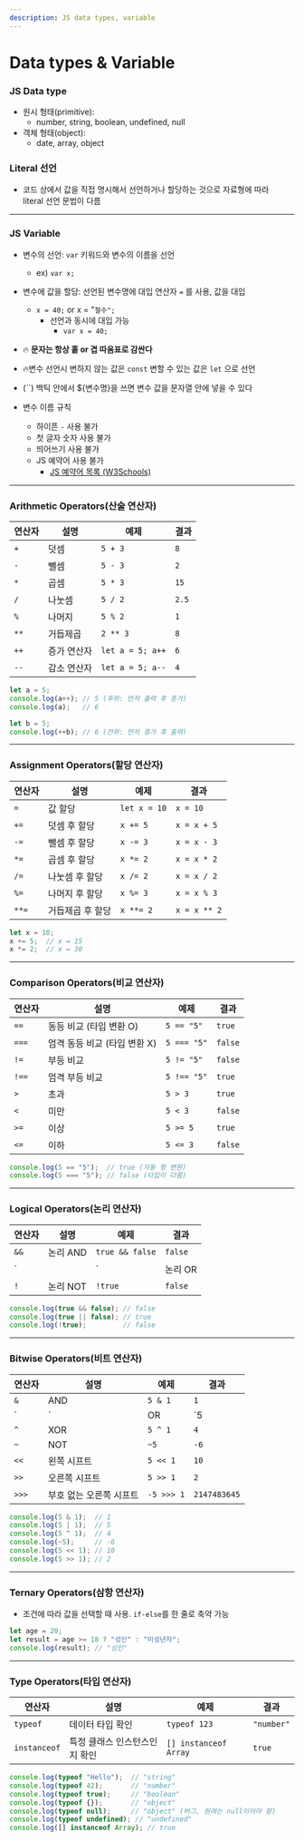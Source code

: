 ```yaml
---
description: JS data types, variable
---
```


# Data types & Variable

### JS Data type

* 원시 형태(primitive):&#x20;
  * number, string, boolean, undefined, null
* 객체 형태(object):
  * date, array, object

### Literal 선언

* 코드 상에서 값을 직접 명시해서 선언하거나 할당하는 것으로 자료형에 따라\
  literal 선언 문법이 다름

***

### JS Variable

* 변수의 선언: `var` 키워드와 변수의 이름을 선언
  * ex) `var x;`&#x20;
*   변수에 값을 할당: 선언된 변수명에 대입 연산자 `=` 를 사용, 값을 대입

    * `x = 40;` or x = "`철수";`&#x20;
      * 선언과 동시에 대입 가능
        * `var x = 40;` &#x20;


* :fire: **문자는 항상 홑 or 겹 따옴표로 감싼다**
* :fire:변수 선언시 변하지 않는 값은 `const` 변할 수 있는 값은 `let` 으로 선언
* (\`\`) 백틱 안에서 ${변수명}을 쓰면 변수 값을 문자열 안에 넣을 수 있다
* 변수 이름 규칙
  * 하이픈 `-` 사용 불가
  * 첫 글자 숫자 사용 불가
  * 띄어쓰기 사용 불가
  * JS 예약어 사용 불가
    * [JS 예약어 목록 (W3Schools)](https://w3schools.com/js/js_reserved.asp)



***

### Arithmetic Operators(산술 연산자)

| 연산자  | 설명     | 예제               | 결과    |
| ---- | ------ | ---------------- | ----- |
| `+`  | 덧셈     | `5 + 3`          | `8`   |
| `-`  | 뺄셈     | `5 - 3`          | `2`   |
| `*`  | 곱셈     | `5 * 3`          | `15`  |
| `/`  | 나눗셈    | `5 / 2`          | `2.5` |
| `%`  | 나머지    | `5 % 2`          | `1`   |
| `**` | 거듭제곱   | `2 ** 3`         | `8`   |
| `++` | 증가 연산자 | `let a = 5; a++` | `6`   |
| `--` | 감소 연산자 | `let a = 5; a--` | `4`   |

```javascript
let a = 5;
console.log(a++); // 5 (후위: 먼저 출력 후 증가)
console.log(a);   // 6

let b = 5;
console.log(++b); // 6 (전위: 먼저 증가 후 출력)
```

***

### Assignment Operators(할당 연산자)

| 연산자   | 설명        | 예제           | 결과           |
| ----- | --------- | ------------ | ------------ |
| `=`   | 값 할당      | `let x = 10` | `x = 10`     |
| `+=`  | 덧셈 후 할당   | `x += 5`     | `x = x + 5`  |
| `-=`  | 뺄셈 후 할당   | `x -= 3`     | `x = x - 3`  |
| `*=`  | 곱셈 후 할당   | `x *= 2`     | `x = x * 2`  |
| `/=`  | 나눗셈 후 할당  | `x /= 2`     | `x = x / 2`  |
| `%=`  | 나머지 후 할당  | `x %= 3`     | `x = x % 3`  |
| `**=` | 거듭제곱 후 할당 | `x **= 2`    | `x = x ** 2` |

```javascript
let x = 10;
x += 5;  // x = 15
x *= 2;  // x = 30
```

***

### Comparison Operators(비교 연산자)

| 연산자   | 설명                 | 예제          | 결과      |
| ----- | ------------------ | ----------- | ------- |
| `==`  | 동등 비교 (타입 변환 O)    | `5 == "5"`  | `true`  |
| `===` | 엄격 동등 비교 (타입 변환 X) | `5 === "5"` | `false` |
| `!=`  | 부등 비교              | `5 != "5"`  | `false` |
| `!==` | 엄격 부등 비교           | `5 !== "5"` | `true`  |
| `>`   | 초과                 | `5 > 3`     | `true`  |
| `<`   | 미만                 | `5 < 3`     | `false` |
| `>=`  | 이상                 | `5 >= 5`    | `true`  |
| `<=`  | 이하                 | `5 <= 3`    | `false` |

```javascript
console.log(5 == "5");  // true (자동 형 변환)
console.log(5 === "5"); // false (타입이 다름)
```



***

### Logical Operators(논리 연산자)

| 연산자  | 설명     | 예제              | 결과      |
| ---- | ------ | --------------- | ------- |
| `&&` | 논리 AND | `true && false` | `false` |
| \`   |        | \`              | 논리 OR   |
| `!`  | 논리 NOT | `!true`         | `false` |

```javascript
console.log(true && false); // false
console.log(true || false); // true
console.log(!true);         // false
```

***

### Bitwise Operators(비트 연산자)

| 연산자   | 설명            | 예제         | 결과           |
| ----- | ------------- | ---------- | ------------ |
| `&`   | AND           | `5 & 1`    | `1`          |
| \`    | \`            | OR         | \`5          |
| `^`   | XOR           | `5 ^ 1`    | `4`          |
| `~`   | NOT           | `~5`       | `-6`         |
| `<<`  | 왼쪽 시프트        | `5 << 1`   | `10`         |
| `>>`  | 오른쪽 시프트       | `5 >> 1`   | `2`          |
| `>>>` | 부호 없는 오른쪽 시프트 | `-5 >>> 1` | `2147483645` |

```javascript
console.log(5 & 1);  // 1
console.log(5 | 1);  // 5
console.log(5 ^ 1);  // 4
console.log(~5);     // -6
console.log(5 << 1); // 10
console.log(5 >> 1); // 2
```

***

### Ternary Operators(삼항 연산자)&#x20;

* 조건에 따라 값을 선택할 때 사용. `if-else`를 한 줄로 축약 가능

```javascript
let age = 20;
let result = age >= 18 ? "성인" : "미성년자";
console.log(result); // "성인"
```



***

### Type Operators(타입 연산자)

| 연산자          | 설명               | 예제                    | 결과         |
| ------------ | ---------------- | --------------------- | ---------- |
| `typeof`     | 데이터 타입 확인        | `typeof 123`          | `"number"` |
| `instanceof` | 특정 클래스 인스턴스인지 확인 | `[] instanceof Array` | `true`     |

```javascript
console.log(typeof "Hello");  // "string"
console.log(typeof 42);       // "number"
console.log(typeof true);     // "boolean"
console.log(typeof {});       // "object"
console.log(typeof null);     // "object" (버그, 원래는 null이어야 함)
console.log(typeof undefined); // "undefined"
console.log([] instanceof Array); // true
```







